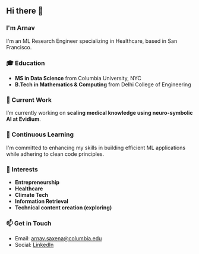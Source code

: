 ## Hi there 👋

### I'm Arnav

I'm an ML Research Engineer specializing in Healthcare, based in San Francisco.

### 🎓 Education
- **MS in Data Science** from Columbia University, NYC
- **B.Tech in Mathematics & Computing** from Delhi College of Engineering

### 🔭 Current Work
I’m currently working on **scaling medical knowledge using neuro-symbolic AI at Evidium**.

### 🌱 Continuous Learning
I'm committed to enhancing my skills in building efficient ML applications while adhering to clean code principles.

### 🧠 Interests
- **Entrepreneurship**
- **Healthcare**
- **Climate Tech**
- **Information Retrieval**
- **Technical content creation (exploring)**

### 📫 Get in Touch
- Email: [arnav.saxena@columbia.edu](mailto:arnav.saxena@columbia.edu)
- Social: [LinkedIn](https://www.linkedin.com/in/arnav-saxena/)

<!--
**arnavS96/arnavS96** is a ✨ _special_ ✨ repository because its `README.md` (this file) appears on your GitHub profile.
-->
